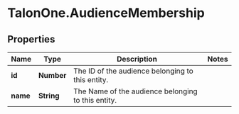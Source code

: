 # TalonOne.AudienceMembership

## Properties

Name | Type | Description | Notes
------------ | ------------- | ------------- | -------------
**id** | **Number** | The ID of the audience belonging to this entity. | 
**name** | **String** | The Name of the audience belonging to this entity. | 


